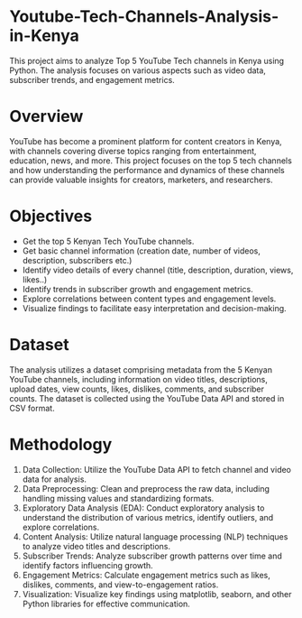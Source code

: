 # Youtube-Tech-Channels-Analysis-in-Kenya
This project aims to analyze Top 5 YouTube Tech channels in Kenya using Python. The analysis focuses on various aspects such as video data, subscriber trends, and engagement metrics.
# Overview
YouTube has become a prominent platform for content creators in Kenya, with channels covering diverse topics ranging from entertainment, education, news, and more. This project focuses on the top 5 tech channels and how understanding the performance and dynamics of these channels can provide valuable insights for creators, marketers, and researchers.
# Objectives
* Get the top 5 Kenyan Tech YouTube channels.
* Get basic channel information (creation date, number of videos, description, subscribers etc.)
* Identify video details of every channel (title, description, duration, views, likes..)
* Identify trends in subscriber growth and engagement metrics.
* Explore correlations between content types and engagement levels.
* Visualize findings to facilitate easy interpretation and decision-making.
# Dataset
The analysis utilizes a dataset comprising metadata from the 5 Kenyan YouTube channels, including information on video titles, descriptions, upload dates, view counts, likes, dislikes, comments, and subscriber counts. The dataset is collected using the YouTube Data API and stored in CSV format.
# Methodology
1. Data Collection: Utilize the YouTube Data API to fetch channel and video data for analysis.
2. Data Preprocessing: Clean and preprocess the raw data, including handling missing values and standardizing formats.
3. Exploratory Data Analysis (EDA): Conduct exploratory analysis to understand the distribution of various metrics, identify outliers, and explore correlations.
4. Content Analysis: Utilize natural language processing (NLP) techniques to analyze video titles and descriptions.
5. Subscriber Trends: Analyze subscriber growth patterns over time and identify factors influencing growth.
6. Engagement Metrics: Calculate engagement metrics such as likes, dislikes, comments, and view-to-engagement ratios.
7. Visualization: Visualize key findings using matplotlib, seaborn, and other Python libraries for effective communication.
